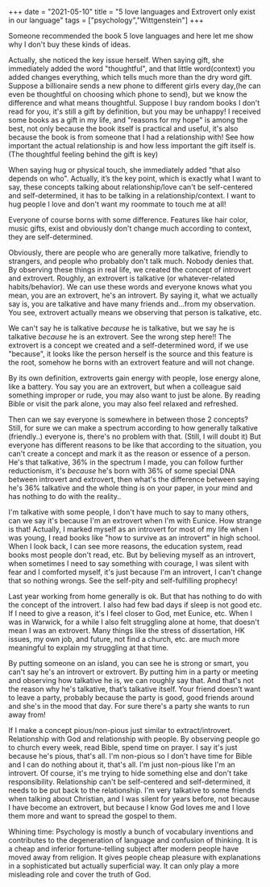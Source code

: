 +++ 
date = "2021-05-10"
title = "5 love languages and Extrovert only exist in our language"
tags = ["psychology","Wittgenstein"]
+++

Someone recommended the book 5 love languages and here let me show why I don't buy these kinds of ideas.

Actually, she noticed the key issue herself. When saying gift, she immediately added the word "thoughtful", and that little word(context) you added changes everything, which tells much more than the dry word gift. Suppose a billionaire sends a new phone to different girls every day,(he can even be thoughtful on choosing which phone to send), but we know the difference and what means thoughtful. Suppose I buy random books I don't read for you, it's still a gift by definition, but you may be unhappy! I received some books as a gift in my life, and "reasons for my hope" is among the best, not only because the book itself is practical and useful, it's also because the book is from someone that I had a relationship with! See how important the actual relationship is and how less important the gift itself is. (The thoughtful feeling behind the gift is key)

When saying hug or physical touch, she immediately added "that also depends on who". Actually, it’s the key point, which is exactly what I want to say, these concepts talking about relationship/love can't be self-centered and self-determined, it has to be talking in a relationship/context. I want to hug people I love and don't want my roommate to touch me at all!

Everyone of course borns with some difference. Features like hair color, music gifts, exist and obviously don't change much according to context, they are self-determined.

Obviously, there are people who are generally more talkative, friendly to strangers, and people who probably don't talk much. Nobody denies that. By observing these things in real life, we created the concept of introvert and extrovert. Roughly, an extrovert is talkative (or whatever-related habits/behavior). We can use these words and everyone knows what you mean, you are an extrovert, he's an introvert. By saying it, what we actually say is, you are talkative and have many friends and...from my observation.  You see, extrovert actually means we observing that person is talkative, etc.

We can't say he is talkative *because* he is talkative, but we say he is talkative *because* he is an extrovert. See the wrong step here!! The extrovert is a concept we created and a self-determined word, if we use "because", it looks like the person herself is the source and this feature is the root, somehow he borns with an extrovert feature and will not change.

By its own definition, extroverts gain energy with people, lose energy alone, like a battery. You say you are an extrovert, but when a colleague said something improper or rude, you may also want to just be alone. By reading Bible or visit the park alone, you may also feel relaxed and refreshed.

Then can we say everyone is somewhere in between those 2 concepts? Still, for sure we can make a spectrum according to how generally talkative (friendly..) everyone is, there's no problem with that. (Still, I will doubt it) But everyone has different reasons to be like that according to the situation, you can't create a concept and mark it as the reason or essence of a person. He's that talkative, 36% in the spectrum I made, you can follow further reductionism, it's *because* he's born with 36% of some special DNA between introvert and extrovert, then what's the difference between saying he's 36% talkative and the whole thing is on your paper, in your mind and has nothing to do with the reality..

I'm talkative with some people, I don't have much to say to many others, can we say it's because I'm an extrovert when I'm with Eunice. How strange is that! Actually, I marked myself as an introvert for most of my life when I was young, I read books like "how to survive as an introvert" in high school. When I look back, I can see more reasons, the education system, read books most people don't read, etc. But by believing myself as an introvert, when sometimes I need to say something with courage, I was silent with fear and I comforted myself, it's just because I'm an introvert, I can't change that so nothing wrongs. See the self-pity and self-fulfilling prophecy!

Last year working from home generally is ok. But that has nothing to do with the concept of the introvert. I also had few bad days if sleep is not good etc. If I need to give a reason, it's I feel closer to God, met Eunice, etc. When I was in Warwick, for a while I also felt struggling alone at home, that doesn't mean I was an extrovert. Many things like the stress of dissertation, HK issues, my own job, and future, not find a church, etc. are much more meaningful to explain my struggling at that time.

By putting someone on an island, you can see he is strong or smart, you can't say he's an introvert or extrovert. By putting him in a party or meeting and observing how talkative he is, we can roughly say that. And that's not the reason why he's talkative, that’s talkative itself. Your friend doesn’t want to leave a party, probably because the party is good, good friends around and she's in the mood that day. For sure there's a party she wants to run away from!

If I make a concept pious/non-pious just similar to extract/introvert. Relationship with God and relationship with people. By observing people go to church every week, read Bible, spend time on prayer. I say it's just because he's pious, that's all. I'm non-pious so I don't have time for Bible and I can do nothing about it, that's all. I'm just non-pious like I'm an introvert. Of course, it's me trying to hide something else and don't take responsibility. Relationship can't be self-centered and self-determined, it needs to be put back to the relationship. I'm very talkative to some friends when talking about Christian, and I was silent for years before, not because I have become an extrovert, but because I know God loves me and I love them more and want to spread the gospel to them.

Whining time: Psychology is mostly a bunch of vocabulary inventions and contributes to the degeneration of language and confusion of thinking. It is a cheap and inferior fortune-telling subject after modern people have moved away from religion. It gives people cheap pleasure with explanations in a sophisticated but actually superficial way. It can only play a more misleading role and cover the truth of God.
